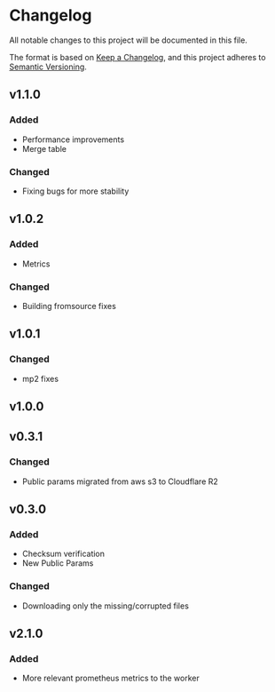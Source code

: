 # Changelog

All notable changes to this project will be documented in this file.

The format is based on [Keep a Changelog](https://keepachangelog.com/en/1.0.0/),
and this project adheres to
[Semantic Versioning](https://semver.org/spec/v2.0.0.html).

## v1.1.0

### Added
- Performance improvements
- Merge table

### Changed
- Fixing bugs for more stability

## v1.0.2

### Added
- Metrics

### Changed
- Building fromsource fixes

## v1.0.1

### Changed
- mp2 fixes

## v1.0.0



## v0.3.1

### Changed
- Public params migrated from aws s3 to Cloudflare R2

## v0.3.0

### Added
- Checksum verification
- New Public Params

### Changed
- Downloading only the missing/corrupted files

## v2.1.0

### Added

- More relevant prometheus metrics to the worker
